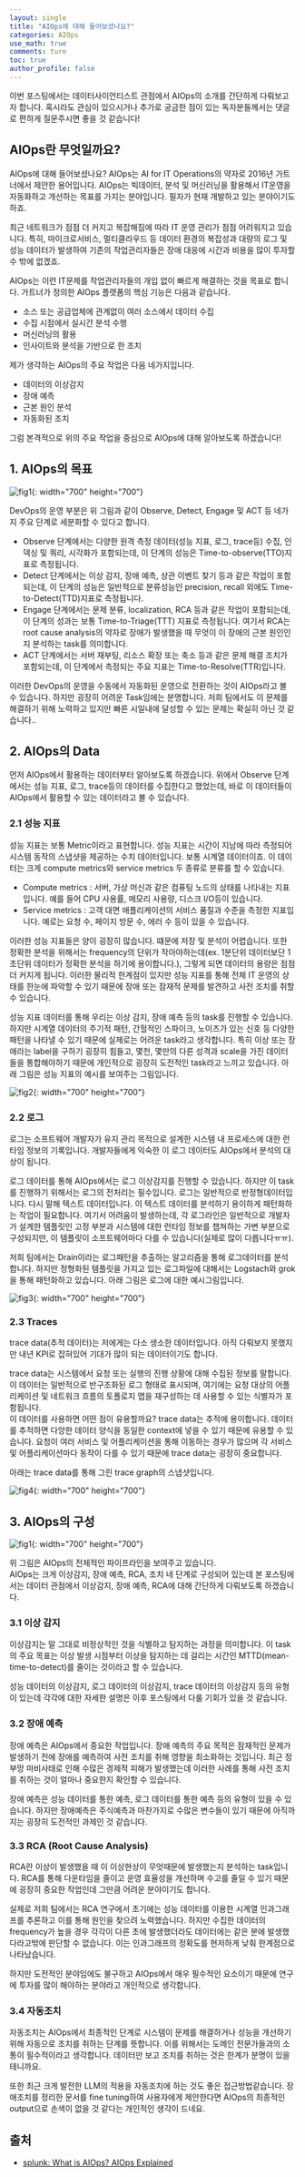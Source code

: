 ```yaml
---
layout: single
title: "AIOps에 대해 들어보셨나요?"
categories: AIOps
use_math: true
comments: ture
toc: true
author_profile: false
---
```


이번 포스팅에서는 데이터사이언티스트 관점에서 AIOps의 소개를 간단하게 다뤄보고자 합니다. 혹시라도 관심이 있으시거나 추가로 궁금한 점이 있는 독자분들께서는 댓글로 편하게 질문주시면 좋을 것 같습니다!

## AIOps란 무엇일까요?

AIOps에 대해 들어보셨나요? AIOps는 AI for IT Operations의 약자로 2016년 가트너에서 제안한 용어입니다. AIOps는  빅데이터, 분석 및 머신러닝을 활용해서 IT운영을 자동화하고 개선하는 목표를 가지는 분야입니다. 필자가 현재 개발하고 있는 분야이기도 하죠.

최근 네트워크가 점점 더 커지고 복잡해짐에 따라 IT 운영 관리가 점점 어려워지고 있습니다. 특히, 마이크로서비스, 멀티클라우드 등 데이터 환경의 복잡성과 대량의 로그 및 성능 데이터가 발생하여 기존의 작업관리자들은 장애 대응에 시간과 비용을 많이 투자할 수 밖에 없겠죠.  

AIOps는 이런 IT문제를 작업관리자들의 개입 없이 빠르게 해결하는 것을 목표로 합니다. 가트너가 정의한 AIOps 플랫폼의 핵심 기능은 다음과 같습니다.

- 소스 또는 공급업체에 관계없이 여러 소스에서 데이터 수집
- 수집 시점에서 실시간 분석 수행
- 머신러닝의 활용
- 인사이트와 분석을 기반으로 한 조치

제가 생각하는 AIOps의 주요 작업은 다음 네가지입니다.

- 데이터의 이상감지
- 장애 예측
- 근본 원인 분석
- 자동화된 조치

그럼 본격적으로 위의 주요 작업을 중심으로 AIOps에 대해 알아보도록 하겠습니다!

## 1. AIOps의 목표

![fig1]({{site.url}}/images/AIOps소개글/AIops.png ){: width="700" height="700"}

DevOps의 운영 부분은 위 그림과 같이 Observe, Detect, Engage 및 ACT 등 네가지 주요 단계로 세분화할 수 있다고 합니다.  

- Observe 단계에서는 다양한 원격 측정 데이터(성능 지표, 로그, trace등) 수집, 인덱싱 및 쿼리, 시각화가 포함되는데, 이 단계의 성능은 Time-to-observe(TTO)지표로 측정됩니다.
- Detect 단계에서는 이상 감지, 장애 예측, 상관 이벤트 찾기 등과 같은 작업이 포함되는데, 이 단계의 성능은 일반적으로 분류성능인 precision, recall 외에도 Time-to-Detect(TTD)지표로 측정됩니다.
- Engage 단계에서는 문제 분류, localization, RCA 등과 같은 작업이 포함되는데, 이 단계의 성과는 보통 Time-to-Triage(TTT) 지표로 측정됩니다. 여기서 RCA는 root cause analysis의 약자로 장애가 발생했을 때 무엇이 이 장애의 근본 원인인지 분석하는 task를 의미합니다.
- ACT 단계에서는 서버 재부팅, 리소스 확장 또는 축소 등과 같은 문제 해결 조치가 포함되는데, 이 단계에서 측정되는 주요 지표는 Time-to-Resolve(TTR)입니다.

이러한 DevOps의 운영을 수동에서 자동화된 운영으로 전환하는 것이 AIOps라고 볼 수 있습니다. 하지만 굉장히 어려운 Task임에는 분명합니다. 저희 팀에서도 이 문제를 해결하기 위해 노력하고 있지만 빠른 시일내에 달성할 수 있는 문제는 확실히 아닌 것 같습니다..

## 2. AIOps의 Data

먼저 AIOps에서 활용하는 데이터부터 알아보도록 하겠습니다. 위에서 Observe 단계에서는 성능 지표, 로그, trace등의 데이터를 수집한다고 했었는데, 바로 이 데이터들이 AIOps에서 활용할 수 있는 데이터라고 볼 수 있습니다.  

### 2.1 성능 지표

성능 지표는 보통 Metric이라고 표현합니다. 성능 지표는 시간이 지남에 따라 측정되어 시스템 동작의 스냅샷을 제공하는 수치 데이터입니다. 보통 시계열 데이터이죠. 이 데이터는 크게 compute metrics와 service metrics 두 종류로 분류를 할 수 있습니다.  

- Compute metrics : 서버, 가상 머신과 같은 컴퓨팅 노드의 상태를 나타내는 지표입니다. 예를 들어 CPU 사용률, 메모리 사용량, 디스크 I/O등이 있습니다.
- Service metrics : 고객 대면 애플리케이션의 서비스 품질과 수준을 측정한 지표입니다. 예로는 요청 수, 페이지 방문 수, 에러 수 등이 있을 수 있습니다.

이러한 성능 지표들은 양이 굉장히 많습니다. 떄문에 저장 및 분석이 어렵습니다. 또한 정확한 분석을 위해서는 frequency의 단위가 작아야하는데(ex. 1분단위 데이터보단 1초단위 데이터가 정확한 분석을 하기에 용이합니다.), 그렇게 되면 데이터의 용량은 점점 더 커지게 됩니다. 이러한 물리적 한계점이 있지만 성능 지표를 통해 전체 IT 운영의 상태를 한눈에 파악할 수 있기 때문에 장애 또는 잠재적 문제를 발견하고 사전 조치를 취할 수 있습니다.  

성능 지표 데이터를 통해 우리는 이상 감지, 장애 예측 등의 task를 진행할 수 있습니다. 하지만 시계열 데이터의 주기적 패턴, 간헐적인 스파이크, 노이즈가 있는 신호 등 다양한 패턴을 나타낼 수 있기 때문에 실제로는 어려운 task라고 생각합니다. 특히 이상 또는 장애라는 label을 구하기 굉장히 힘들고, 몇천, 몇만의 다른 성격과 scale을 가진 데이터들을 통합해야하기 때문에 개인적으로 굉장히 도전적인 task라고 느끼고 있습니다. 아래 그림은 성능 지표의 예시를 보여주는 그림입니다.

![fig2]({{site.url}}/images/AIOps소개글/metric.png ){: width="700" height="700"}

### 2.2 로그

로그는 소프트웨어 개발자가 유지 관리 목적으로 설계한 시스템 내 프로세스에 대한 런타임 정보의 기록입니다. 개발자들에게 익숙한 이 로그 데이터도 AIOps에서 분석의 대상이 됩니다.  

로그 데이터를 통해 AIOps에서는 로그 이상감지를 진행할 수 있습니다. 하지만 이 task를 진행하기 위해서는 로그의 전처리는 필수입니다. 로그는 일반적으로 반정형데이터입니다. 다시 말해 텍스트 데이터입니다. 이 텍스트 데이터를 분석하기 용이하게 패턴화하는 작업이 필요합니다. 여기서 어려움이 발생하는데, 각 로그라인은 일반적으로 개발자가 설계한 템플릿인 고정 부분과 시스템에 대한 런타임 정보를 챕쳐하는 가변 부분으로 구성되지만, 이 템플릿이 소프트웨어마다 다를 수 있습니다(실제로 많이 다릅니다ㅠㅠ).  

저희 팀에서는 Drain이라는 로그패턴을 추출하는 알고리즘을 통해 로그데이터를 분석합니다. 하지만 정형화된 템플릿을 가지고 있는 로그파일에 대해서는 Logstach와 grok을 통해 패턴화하고 있습니다. 아래 그림은 로그에 대한 예시그림입니다.

![fig3]({{site.url}}/images/AIOps소개글/log.png ){: width="700" height="700"}

### 2.3 Traces

trace data(추적 데이터)는 저에게는 다소 생소한 데이터입니다. 아직 다뤄보지 못했지만 내년 KPI로 잡혀있어 기대가 많이 되는 데이터이기도 합니다.  

trace data는 시스템에서 요청 또는 실행의 진행 상황에 대해 수집된 정보를 말합니다. 이 데이터는 일반적으로 반구조화된 로그 형태로 표시되며, 여기에는 요청 대상의 어플리케이션 및 네트워크 흐름의 토폴로지 맵을 재구성하는 데 사용할 수 있는 식별자가 포함됩니다.  
이 데이터를 사용하면 어떤 점이 유용할까요? trace data는 추적에 용이합니다. 데이터를 추적하면 다앙한 데이터 양식을 동일한 context에 넣을 수 있기 때문에 유용할 수 있습니다. 요청이 여러 서비스 및 어플리케이션을 통해 이동하는 경우가 많으며 각 서비스 및 어플리케이션마다 동작이 다를 수 있기 때문에 trace data는 굉장히 중요합니다.  

아래는 trace data를 통해 그린 trace graph의 스냅샷입니다.  

![fig4]({{site.url}}/images/AIOps소개글/trace.png ){: width="700" height="700"}

## 3. AIOps의 구성

![fig1]({{site.url}}/images/AIOps소개글/AIOps구성.png ){: width="700" height="700"}

위 그림은 AIOps의 전체적인 파이프라인을 보여주고 있습니다.  
AIOps는 크게 이상감지, 장애 예측, RCA, 조치 네 단계로 구성되어 있는데 본 포스팅에서는 데이터 관점에서 이상감지, 장애 예측, RCA에 대해 간단하게 다뤄보도록 하겠습니다. 

### 3.1 이상 감지

이상감지는 말 그대로 비정상적인 것을 식별하고 탐지하는 과정을 의미합니다. 이 task의 주요 목표는 이상 발생 시점부터 이상을 탐지하는 데 걸리는 시간인 MTTD(mean-time-to-detect)를 줄이는 것이라고 할 수 있습니다.  

성능 데이터의 이상감지, 로그 데이터의 이상감지, trace 데이터의 이상감지 등의 유형이 있는데 각각에 대한 자세한 설명은 이후 포스팅에서 다룰 기회가 있을 것 같습니다.

### 3.2 장애 예측

장애 예측은 AIOps에서 중요한 작업입니다. 장애 예측의 주요 목적은 잠재적인 문제가 발생하기 전에 장애를 예측하여 사전 조치를 취해 영향을 최소화하는 것입니다. 최근 정부망 마비사태로 인해 수많은 경제적 피해가 발생했는데 이러한 사례를 통해 사전 조치를 취하는 것이 얼마나 중요한지 확인할 수 있습니다.  

장애 예측은 성능 데이터를 통한 예측, 로그 데이터를 통한 예측 등의 유형이 있을 수 있습니다. 하지만 장애예측은 주식예측과 마찬가지로 수많은 변수들이 있기 때문에 아직까지는 굉장히 도전적인 과제인 것 같습니다.  

### 3.3 RCA (Root Cause Analysis)

RCA란 이상이 발생했을 때 이 이상현상이 무엇때문에 발생했는지 분석하는 task입니다. RCA를 통해 다운타임을 줄이고 운영 효율성을 개선하며 수고를 줄일 수 있기 때문에 굉장히 중요한 작업인데 그만큼 어려운 분야이기도 합니다.  

실제로 저희 팀에서는 RCA 연구에서 초기에는 성능 데이터를 이용한 시계열 인과그래프를 추론하고 이를 통해 원인을 찾으려 노력했습니다. 하지만 수집한 데이터의 frequency가 높을 경우 각각이 다른 초에 발생했더라도 데이터에는 같은 분에 발생했다라고밖에 판단할 수 없습니다. 이는 인과그래프의 정확도를 현저하게 낮춰 한계점으로 나타났습니다.  

하지만 도전적인 분야임에도 불구하고 AIOps에서 매우 필수적인 요소이기 때문에 연구에 투자를 많이 해야하는 분야라고 개인적으로 생각합니다.

### 3.4 자동조치

자동조치는 AIOps에서 최종적인 단계로 시스템이 문제를 해결하거나 성능을 개선하기 위해 자동으로 조치를 취하는 단계를 뜻합니다. 이를 위해서는 도메인 전문가들과의 소통이 필수적이라고 생각합니다. 데이터만 보고 조치를 취하는 것은 한계가 분명이 있을테니까요.  

또한 최근 크게 발전한 LLM의 적용을 자동조치에 하는 것도 좋은 접근방법같습니다. 장애조치를 정리한 문서를 fine tuning하여 사용자에게 제안한다면 AIOps의 최종적인 output으로 손색이 없을 것 같다는 개인적인 생각이 드네요.









## 출처

- [splunk: What is AIOps? AIOps Explained](https://www.splunk.com/en_us/blog/learn/aiops.html?301=/en_us/data-insider/ai-for-it-operations-aiops.html)
